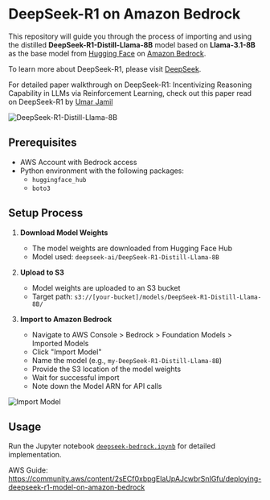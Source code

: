 # DeepSeek-R1 on Amazon Bedrock

This repository will guide you through the process of importing and using the distilled **DeepSeek-R1-Distill-Llama-8B** model based on **Llama-3.1-8B** as the base model from [Hugging Face](https://huggingface.co/deepseek-ai/DeepSeek-R1) on [Amazon Bedrock](https://docs.aws.amazon.com/bedrock/latest/userguide/what-is-bedrock.html). 

To learn more about DeepSeek-R1, please visit [DeepSeek](https://www.deepseek.com).

For detailed paper walkthrough on DeepSeek-R1: Incentivizing Reasoning Capability in LLMs via Reinforcement Learning, check out this paper read on DeepSeek-R1 by [Umar Jamil](https://www.youtube.com/watch?v=XMnxKGVnEUc&t=2421s)


![DeepSeek-R1-Distill-Llama-8B](imgs/img4.png)

## Prerequisites

- AWS Account with Bedrock access
- Python environment with the following packages:
  - `huggingface_hub`
  - `boto3`

## Setup Process

1. **Download Model Weights**
   - The model weights are downloaded from Hugging Face Hub
   - Model used: `deepseek-ai/DeepSeek-R1-Distill-Llama-8B`

2. **Upload to S3**
   - Model weights are uploaded to an S3 bucket
   - Target path: `s3://[your-bucket]/models/DeepSeek-R1-Distill-Llama-8B/`

3. **Import to Amazon Bedrock**
   - Navigate to AWS Console > Bedrock > Foundation Models > Imported Models
   - Click "Import Model"
   - Name the model (e.g., `my-DeepSeek-R1-Distill-Llama-8B`)
   - Provide the S3 location of the model weights
   - Wait for successful import
   - Note down the Model ARN for API calls

![Import Model](imgs/img2.png)

## Usage

Run the Jupyter notebook [`deepseek-bedrock.ipynb`](deepseek-bedrock.ipynb) for detailed implementation.

AWS Guide: https://community.aws/content/2sECf0xbpgEIaUpAJcwbrSnIGfu/deploying-deepseek-r1-model-on-amazon-bedrock
